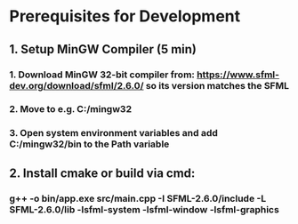 # Prerequisites for Development

## 1. Setup MinGW Compiler (5 min)
### 1. Download MinGW 32-bit compiler from: https://www.sfml-dev.org/download/sfml/2.6.0/ so its version matches the SFML
### 2. Move to e.g. C:/mingw32
### 3. Open system environment variables and add C:/mingw32/bin to the Path variable

## 2. Install cmake or build via cmd:
### g++ -o bin/app.exe src/main.cpp -I SFML-2.6.0/include -L SFML-2.6.0/lib -lsfml-system -lsfml-window -lsfml-graphics
